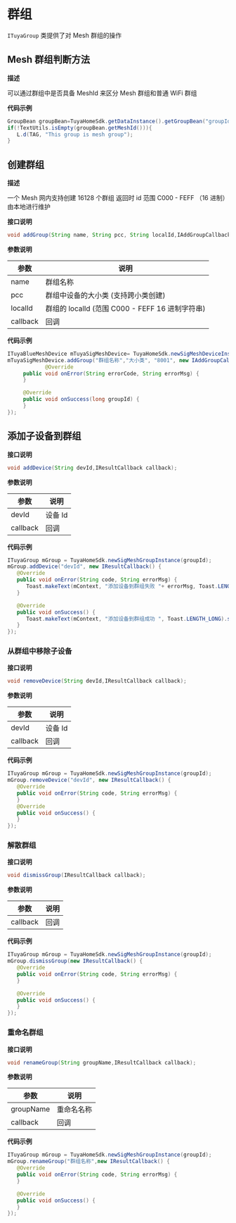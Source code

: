 # 群组
`ITuyaGroup` 类提供了对 Mesh 群组的操作

## Mesh 群组判断方法

**描述**

可以通过群组中是否具备 MeshId 来区分 Mesh 群组和普通 WiFi 群组

**代码示例**

```java
GroupBean groupBean=TuyaHomeSdk.getDataInstance().getGroupBean("groupId");
if(!TextUtils.isEmpty(groupBean.getMeshId())){    
   L.d(TAG, "This group is mesh group");
}
```

## 创建群组

**描述**

一个 Mesh 网内支持创建 16128 个群组  返回时 id 范围  C000 - FEFF （16 进制）  由本地进行维护

**接口说明**

```java
void addGroup(String name, String pcc, String localId,IAddGroupCallback callback);
```
**参数说明**

|参数|说明|
|--|--|
|name|群组名称|
|pcc|群组中设备的大小类  (支持跨小类创建)|
|localId|群组的 localId (范围 C000 - FEFF 16 进制字符串)|
|callback|回调|

**代码示例**

```java
ITuyaBlueMeshDevice mTuyaSigMeshDevice= TuyaHomeSdk.newSigMeshDeviceInstance("meshId");
mTuyaSigMeshDevice.addGroup("群组名称","大小类", "8001", new IAddGroupCallback() {
			@Override
     public void onError(String errorCode, String errorMsg) {
     }

     @Override
     public void onSuccess(long groupId) {
     }
});
```



## 添加子设备到群组

**接口说明**

```java
void addDevice(String devId,IResultCallback callback);
```
**参数说明**

|参数|说明|
|--|--|
|devId|设备 Id|
|callback|回调|

**代码示例**

```java
ITuyaGroup mGroup = TuyaHomeSdk.newSigMeshGroupInstance(groupId);
mGroup.addDevice("devId", new IResultCallback() {
   @Override
   public void onError(String code, String errorMsg) {
      Toast.makeText(mContext, "添加设备到群组失败 "+ errorMsg, Toast.LENGTH_LONG).show();
   }

   @Override
   public void onSuccess() {
      Toast.makeText(mContext, "添加设备到群组成功 ", Toast.LENGTH_LONG).show();
   }
});
```


### 从群组中移除子设备

**接口说明**

```java
void removeDevice(String devId,IResultCallback callback);
```
**参数说明**

|参数|说明|
|--|--|
|devId|设备 Id|
|callback|回调|

**代码示例**
```java
ITuyaGroup mGroup = TuyaHomeSdk.newSigMeshGroupInstance(groupId);
mGroup.removeDevice("devId", new IResultCallback() {
   @Override
   public void onError(String code, String errorMsg) {
   }
   @Override
   public void onSuccess() {
   }
});
```

### 解散群组

**接口说明**

```java
void dismissGroup(IResultCallback callback);
```
**参数说明**

|参数|说明|
|--|--|
|callback|回调|

**代码示例**
```java
ITuyaGroup mGroup = TuyaHomeSdk.newSigMeshGroupInstance(groupId);
mGroup.dismissGroup(new IResultCallback() {
   @Override
   public void onError(String code, String errorMsg) {
   }

   @Override
   public void onSuccess() {
   }
});
```


### 重命名群组

**接口说明**

```java
void renameGroup(String groupName,IResultCallback callback);
```

**参数说明**

|参数|说明|
|--|--|
|groupName|重命名名称|
|callback|回调|

**代码示例**

```java
ITuyaGroup mGroup = TuyaHomeSdk.newSigMeshGroupInstance(groupId);
mGroup.renameGroup("群组名称",new IResultCallback() {
   @Override
   public void onError(String code, String errorMsg) {
   }

   @Override
   public void onSuccess() {
   }
});
```